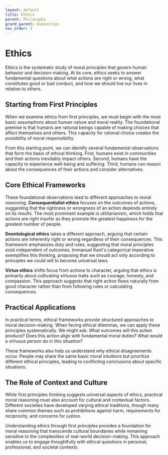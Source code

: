 ```yaml
---
layout: default
title: Ethics
parent: Philosophy
grand_parent: Humanities
nav_order: 3
---
```


# Ethics

Ethics is the systematic study of moral principles that govern human behavior and decision-making. At its core, ethics seeks to answer fundamental questions about what actions are right or wrong, what constitutes good or bad conduct, and how we should live our lives in relation to others.

## Starting from First Principles

When we examine ethics from first principles, we must begin with the most basic assumptions about human nature and moral reality. The foundational premise is that humans are rational beings capable of making choices that affect themselves and others. This capacity for rational choice creates the possibility of moral responsibility.

From this starting point, we can identify several fundamental observations that form the basis of ethical thinking. First, humans exist in communities and their actions inevitably impact others. Second, humans have the capacity to experience well-being and suffering. Third, humans can reason about the consequences of their actions and consider alternatives.

## Core Ethical Frameworks

These foundational observations lead to different approaches to moral reasoning. **Consequentialist ethics** focuses on the outcomes of actions, suggesting that the rightness or wrongness of an action depends entirely on its results. The most prominent example is utilitarianism, which holds that actions are right insofar as they promote the greatest happiness for the greatest number of people.

**Deontological ethics** takes a different approach, arguing that certain actions are inherently right or wrong regardless of their consequences. This framework emphasizes duty and rules, suggesting that moral principles exist independent of outcomes. Immanuel Kant's categorical imperative exemplifies this thinking, proposing that we should act only according to principles we could will to become universal laws.

**Virtue ethics** shifts focus from actions to character, arguing that ethics is primarily about cultivating virtuous traits such as courage, honesty, and compassion. This approach suggests that right action flows naturally from good character rather than from following rules or calculating consequences.

## Practical Applications

In practical terms, ethical frameworks provide structured approaches to moral decision-making. When facing ethical dilemmas, we can apply these principles systematically. We might ask: What outcomes will this action produce? Does this action align with fundamental moral duties? What would a virtuous person do in this situation?

These frameworks also help us understand why ethical disagreements occur. People may share the same basic moral intuitions but prioritize different ethical principles, leading to conflicting conclusions about specific situations.

## The Role of Context and Culture

While first principles thinking suggests universal aspects of ethics, practical moral reasoning must also account for cultural and contextual factors. Different societies have developed varying ethical traditions, though many share common themes such as prohibitions against harm, requirements for reciprocity, and concerns for justice.

Understanding ethics through first principles provides a foundation for moral reasoning that transcends cultural boundaries while remaining sensitive to the complexities of real-world decision-making. This approach enables us to engage thoughtfully with ethical questions in personal, professional, and societal contexts.
